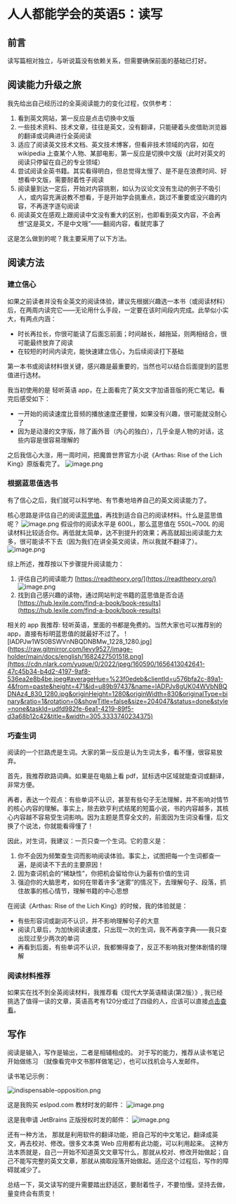 # 人人都能学会的英语5：读写
## 前言
读写篇相对独立，与听说篇没有依赖关系，但需要确保前面的基础已打好。

## 阅读能力升级之旅
我先给出自己经历过的全英阅读能力的变化过程，仅供参考：

1. 看到英文网站，第一反应是点击切换中文版
2. 一些技术资料、技术文章，往往是英文，没有翻译，只能硬着头皮借助浏览器的翻译或词典进行全英阅读
3. 适应了阅读英文技术文档、英文技术博客，但看非技术领域的内容，如在 wikipedia 上查某个人物、某部电影，第一反应是切换中文版（此时对英文的阅读只停留在自己的专业领域）
4. 尝试阅读全英书籍。其实看得明白，但总觉得太慢了、是不是在浪费时间、好想看中文版，需要耐着性子阅读
5. 阅读量到达一定后，开始对内容挑剔，如认为议论文没有生动的例子不吸引人，或内容充满说教不想看，于是开始学会挑重点，跳过不重要或没兴趣的内容，不再逐字逐句阅读
6. 阅读英文在感观上跟阅读中文没有重大的区别，也即看到英文内容，不会再想“这是英文，不是中文哦”——翻阅内容，看就完事了

这是怎么做到的呢？我主要采用了以下方法。
## 阅读方法
### 建立信心
如果之前读者并没有全英文的阅读体验，建议先根据兴趣选一本书（或阅读材料）后，在两周内读完它——无论用什么手段，一定要在该时间段内完成。此举似小实大，有两点内涵：

- 时长再拉长，你很可能读了后面忘前面；时间越长，越拖延，则两相结合，很可能最终放弃了阅读
- 在较短的时间内读完，能快速建立信心，为后续阅读打下基础

第一本书或阅读材料很关键，感兴趣是最重要的，当然也可以结合后面提到的蓝思值进行选材。

我当初使用的是 轻听英语 app，在上面看完了英文文字加语音版的死亡笔记。看完后感受如下：

- 一开始的阅读速度比音频的播放速度还要慢，如果没有兴趣，很可能就没耐心了
- 因为是动漫的文字版，除了画外音（内心的独白），几乎全是人物的对话，这些内容是很容易理解的

之后我信心大涨，用一周时间，把魔兽世界官方小说《Arthas: Rise of the Lich King》原版看完了。
![image.png](https://raw.gitmirror.com/levy9527/image-holder/main/docs/english/1682427477232.png)
### 根据蓝思值选书
有了信心之后，我们就可以科学地、有节奏地培养自己的英文阅读能力了。

核心思路是评估自己的阅读[蓝思值](https://lexile.com/parents-students/understanding-your-lexile-measure/lexile-measures-reading/)，再找到适合自己的阅读材料。什么是蓝思值呢？
![image.png](https://raw.gitmirror.com/levy9527/image-holder/main/docs/english/1682427484594.png)
假设你的阅读水平是 600L，那么蓝思值在 550L~700L 的阅读材料比较适合你。再低就太简单，达不到提升的效果；再高就超出阅读能力太多，很可能读不下去（因为我们在讲全英文阅读，所以我就不翻译了）。
![image.png](https://raw.gitmirror.com/levy9527/image-holder/main/docs/english/1682427489979.png)

综上所述，推荐按以下步骤提升阅读能力：

1. 评估自己的阅读能力 [https://readtheory.org/](https://readtheory.org/) ![image.png](https://raw.gitmirror.com/levy9527/image-holder/main/docs/english/1682427496404.png)
2. 找到自己感兴趣的读物，通过网站判定书籍的蓝思值是否合适 [https://hub.lexile.com/find-a-book/book-results](https://hub.lexile.com/find-a-book/book-results)

相关的 app 我推荐: 轻听英语，里面的书都是免费的。当然大家也可以推荐别的 app，直接有标明蓝思值的就最好不过了。
![lADPJw1WS0BSWVnNBQDNBMw_1228_1280.jpg](https://raw.gitmirror.com/levy9527/image-holder/main/docs/english/1682427501518.png](https://cdn.nlark.com/yuque/0/2022/jpeg/160590/1656413042641-47c45b34-b4d2-4197-9af8-536ea2e8b4be.jpeg#averageHue=%23f0edeb&clientId=u576bfa2c-89a1-4&from=paste&height=471&id=u89b97437&name=lADPJv8gUK04WVbNBQDNAz4_830_1280.jpg&originHeight=1280&originWidth=830&originalType=binary&ratio=1&rotation=0&showTitle=false&size=204047&status=done&style=none&taskId=udfd982fe-6ea1-4219-89f5-d3a68b12c42&title=&width=305.3333740234375)
### 巧查生词
阅读的一个拦路虎是生词。大家的第一反应是认为生词太多，看不懂，很容易放弃。

首先，我推荐欧路词典。如果是在电脑上看 pdf，鼠标选中区域就能查词或翻译，非常方便。

再者，表达一个观点：有些单词不认识，甚至有些句子无法理解，并不影响对情节的核心内容的理解。事实上，除去欧亨利式结尾的短篇小说，书的内容越多，其核心内容越不容易受生词影响。因为主题是贯穿全文的，前面因为生词没看懂，后文换了个说法，你就能看得懂了！

因此，对生词，我建议：一页只查一个生词。它的意义是：

1. 你不会因为频繁查生词而影响阅读体验。事实上，试图把每一个生词都查一遍，是阅读不下去的主要原因！
2. 因为查词机会的“稀缺性”，你把机会留给你认为最有价值的生词
3. 强迫你的大脑思考，如何在带着许多“迷雾”的情况下，去理解句子、段落，抓住故事的核心情节，理解书籍的中心思想

在阅读《Arthas: Rise of the Lich King》的时候，我的体验就是：

- 有些形容词或副词不认识，并不影响理解句子的大意
- 阅读几章后，为加快阅读速度，只出现一次的生词，我不再查字典——我只查出现过至少两次的单词
- 再看到后面，有些单词不认识，我都懒得查了，反正不影响我对整体剧情的理解

### 阅读材料推荐

如果实在找不到全英阅读材料，我推荐看《现代大学英语精读(第2版）》, 我已经挑选了值得一读的文章，英语高考有120分或过了四级的人，应该可以直接[点击查看](./contemporary-college-english-1.md)。

## 写作

阅读是输入，写作是输出，二者是相辅相成的。 对于写的能力，推荐从读书笔记开始做练习 （就像看完中文书那样做笔记），也可以找机会与人发邮件。

读书笔记示例：

![indispensable-opposition.png](https://raw.gitmirror.com/levy9527/image-holder/main/docs/english/indispensable-opposition.png)

这是我购买 eslpod.com 教材时发的邮件：
![image.png](https://raw.gitmirror.com/levy9527/image-holder/main/docs/english/1682427508571.png)

这是我申请 JetBrains 正版授权时发的邮件：
![image.png](https://raw.gitmirror.com/levy9527/image-holder/main/docs/english/1682427519794.png)

还有一种方法， 那就是利用软件的翻译功能，把自己写的中文笔记，翻译成英文，再去校对、修改。很多文本类 Web 应用都有此功能，可以利用起来。
这种方法本质就是，自己一开始不知道英文文章写什么，那就从校对、修改开始做起；自己不能写完整的英文文章，那就从摘取段落开始做起。适应这个过程后，写作的障碍就减少了。

总结一下，英文读写的提升需要踏出舒适区，要耐着性子，不要怕慢。坚持去做，量变终会有质变！


